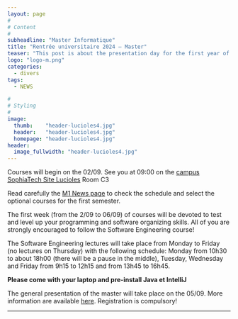 ```yaml
---
layout: page
#
# Content
#
subheadline: "Master Informatique"
title: "Rentrée universitaire 2024 — Master"
teaser: "This post is about the presentation day for the first year of the master in  <i>Computer Science</i>. "
logo: "logo-m.png"
categories:
  - divers
tags:
  - NEWS

#
# Styling
#
image:
  thumb:    "header-lucioles4.jpg"
  header:   "header-lucioles4.jpg"
  homepage: "header-lucioles4.jpg"
header:
  image_fullwidth: "header-lucioles4.jpg"
---
```



Courses will begin on the 02/09.
See you at 09:00 on the [campus SophiaTech Site Lucioles](https://ds4h.univ-cotedazur.fr/etudier-a-leur-ds4h/campus/campus-sophiatech) Room C3

Read carefully the
[M1 News page](../../master/m1/) to check the schedule and select the optional courses for the first semester.

The first week (from the 2/09 to 06/09) of courses will be devoted to test and level up your programming and software organizing skills. All of you are strongly encouraged to follow the Software Engineering course!

The Software Engineering lectures will take place from Monday to Friday (no lectures on Thursday) with the following schedule:
Monday from 10h30 to about 18h00 (there will be a pause in the middle), Tuesday, Wednesday and Friday from  9h15 to 12h15 and from 13h45 to 16h45.

**Please come with your laptop and pre-install Java et IntelliJ**


The general presentation of the master will take place on the 05/09.
More information are available
[here](https://ds4h.univ-cotedazur.fr/rentree-2024-25).
Registration is compulsory!





---
